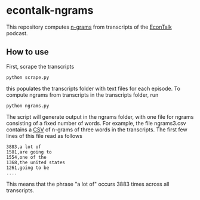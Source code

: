 econtalk-ngrams
===============

This repository computes [n-grams](https://en.wikipedia.org/wiki/N-gram) from transcripts of the [EconTalk](http://www.econtalk.org) podcast.

How to use
----------

First, scrape the transcripts 

    python scrape.py

this populates the transcripts folder with text files for each episode. To compute ngrams from transcripts in the transcripts folder, run

    python ngrams.py
    
The script will generate output in the ngrams folder, with one file for ngrams consisting of a fixed number of words. For example, the file ngrams3.csv contains a [CSV](https://en.wikipedia.org/wiki/Comma-separated_values) of n-grams of three words in the transcripts. The first few lines of this file read as follows

    3883,a lot of
    1581,are going to
    1554,one of the
    1368,the united states
    1261,going to be
    ....

This means that the phrase "a lot of" occurs 3883 times across all transcripts.

